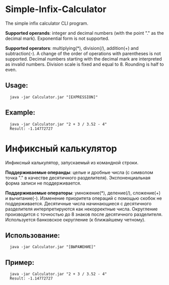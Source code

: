 # Simple-Infix-Calculator
The simple infix calculator CLI program.

**Supported operands**: integer and decimal numbers (with the point "." as the decimal mark). Exponential form is not supported.

**Supported operators**: multiplying(*), division(/), addition(+) and subtraction(-). 
A change of the order of operations with parentheses is not supported. Decimal numbers starting with the decimal mark are interpreted as invalid numbers. Division scale is fixed and equal to 8. Rounding is half to even.

## Usage: 
```
  java -jar Calculator.jar "[EXPRESSION]"
```
## Example: 
```
  java -jar Calculator.jar "2 + 3 / 3.52 - 4"
  Result: -1.14772727
```

# Инфиксный калькулятор
Инфиксный калькулятор, запускаемый из командной строки.

**Поддерживаемые операнды**: целые и дробные числа (с символом точка "." в качестве десятичного разделителя). Экспоненциальная форма записи не поддерживается.

**Поддерживаемые операторы**: умножение(*), деление(/), сложение(+) и вычитание(-). 
Изменение приоритета операций с помощью скобок не поддерживается. Десятичные числа начинающиеся с десятичного разделителя интерпретируются как некорректные числа. Округление производится с точностью до 8 знаков после десятичного разделителя. Используется банковское округление (к ближайшему четному). 

## Использование: 
```
  java -jar Calculator.jar "[ВЫРАЖЕНИЕ]"
```

## Пример: 
```
  java -jar Calculator.jar "2 + 3 / 3.52 - 4"
  Result: -1.14772727
```
